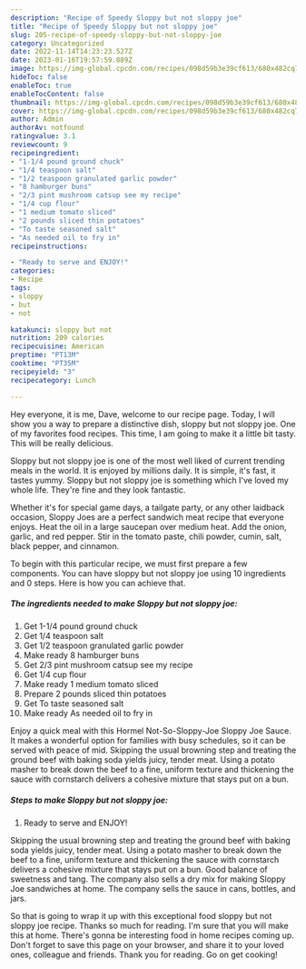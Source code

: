 ```yaml
---
description: "Recipe of Speedy Sloppy but not sloppy joe"
title: "Recipe of Speedy Sloppy but not sloppy joe"
slug: 205-recipe-of-speedy-sloppy-but-not-sloppy-joe
category: Uncategorized
date: 2022-11-14T14:23:23.527Z
date: 2023-01-16T19:57:59.889Z
image: https://img-global.cpcdn.com/recipes/098d59b3e39cf613/680x482cq70/sloppy-but-not-sloppy-joe-recipe-main-photo.jpg
hideToc: false
enableToc: true
enableTocContent: false
thumbnail: https://img-global.cpcdn.com/recipes/098d59b3e39cf613/680x482cq70/sloppy-but-not-sloppy-joe-recipe-main-photo.jpg
cover: https://img-global.cpcdn.com/recipes/098d59b3e39cf613/680x482cq70/sloppy-but-not-sloppy-joe-recipe-main-photo.jpg
author: Admin
authorAv: notfound
ratingvalue: 3.1
reviewcount: 9
recipeingredient:
- "1-1/4 pound ground chuck"
- "1/4 teaspoon salt"
- "1/2 teaspoon granulated garlic powder"
- "8 hamburger buns"
- "2/3 pint mushroom catsup see my recipe"
- "1/4 cup flour"
- "1 medium tomato sliced"
- "2 pounds sliced thin potatoes"
- "To taste seasoned salt"
- "As needed oil to fry in"
recipeinstructions:

- "Ready to serve and ENJOY!"
categories:
- Recipe
tags:
- sloppy
- but
- not

katakunci: sloppy but not 
nutrition: 209 calories
recipecuisine: American
preptime: "PT13M"
cooktime: "PT35M"
recipeyield: "3"
recipecategory: Lunch

---
```



Hey everyone, it is me, Dave, welcome to our recipe page. Today, I will show you a way to prepare a distinctive dish, sloppy but not sloppy joe. One of my favorites food recipes. This time, I am going to make it a little bit tasty. This will be really delicious.

Sloppy but not sloppy joe is one of the most well liked of current trending meals in the world. It is enjoyed by millions daily. It is simple, it's fast, it tastes yummy. Sloppy but not sloppy joe is something which I've loved my whole life. They're fine and they look fantastic.

Whether it&#39;s for special game days, a tailgate party, or any other laidback occasion, Sloppy Joes are a perfect sandwich meat recipe that everyone enjoys. Heat the oil in a large saucepan over medium heat. Add the onion, garlic, and red pepper. Stir in the tomato paste, chili powder, cumin, salt, black pepper, and cinnamon.


To begin with this particular recipe, we must first prepare a few components. You can have sloppy but not sloppy joe using 10 ingredients and 0 steps. Here is how you can achieve that.

<!--inarticleads1-->

##### The ingredients needed to make Sloppy but not sloppy joe:

1. Get 1-1/4 pound ground chuck
1. Get 1/4 teaspoon salt
1. Get 1/2 teaspoon granulated garlic powder
1. Make ready 8 hamburger buns
1. Get 2/3 pint mushroom catsup see my recipe
1. Get 1/4 cup flour
1. Make ready 1 medium tomato sliced
1. Prepare 2 pounds sliced thin potatoes
1. Get To taste seasoned salt
1. Make ready As needed oil to fry in


Enjoy a quick meal with this Hormel Not-So-Sloppy-Joe Sloppy Joe Sauce. It makes a wonderful option for families with busy schedules, so it can be served with peace of mid. Skipping the usual browning step and treating the ground beef with baking soda yields juicy, tender meat. Using a potato masher to break down the beef to a fine, uniform texture and thickening the sauce with cornstarch delivers a cohesive mixture that stays put on a bun. 

<!--inarticleads2-->

##### Steps to make Sloppy but not sloppy joe:


1. Ready to serve and ENJOY!

Skipping the usual browning step and treating the ground beef with baking soda yields juicy, tender meat. Using a potato masher to break down the beef to a fine, uniform texture and thickening the sauce with cornstarch delivers a cohesive mixture that stays put on a bun. Good balance of sweetness and tang. The company also sells a dry mix for making Sloppy Joe sandwiches at home. The company sells the sauce in cans, bottles, and jars. 

So that is going to wrap it up with this exceptional food sloppy but not sloppy joe recipe. Thanks so much for reading. I'm sure that you will make this at home. There's gonna be interesting food in home recipes coming up. Don't forget to save this page on your browser, and share it to your loved ones, colleague and friends. Thank you for reading. Go on get cooking!
